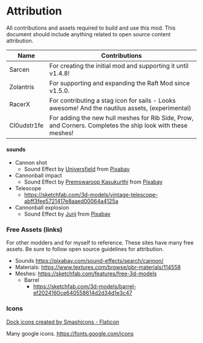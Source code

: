 ﻿# Attribution

All contributions and assets required to build and use this mod. This document
should include anything related to open source content attribution.

| Name        | Contributions                                                                                              |
|-------------|------------------------------------------------------------------------------------------------------------|
| Sarcen      | For creating the initial mod and supporting it until v1.4.8!                                               |
| Zolantris   | For supporting and expanding the Raft Mod since v1.5.0.                                                    |
| RacerX      | For contributing a stag icon for sails - Looks awesome! And the nautilus assets, (experimental)            |
| Cl0udstr1fe | For adding the new hull meshes for Rib Side, Prow, and Corners. Completes the ship look with these meshes! |

#### sounds

- Cannon shot
    - Sound Effect
      by <a href="https://pixabay.com/users/universfield-28281460/?utm_source=link-attribution&utm_medium=referral&utm_campaign=music&utm_content=352459">
      Universfield</a>
      from <a href="https://pixabay.com//?utm_source=link-attribution&utm_medium=referral&utm_campaign=music&utm_content=352459">
      Pixabay</a>
- Cannonball impact
    - Sound Effect
      by <a href="https://pixabay.com/users/premswaroopkasukurthi-9211462/?utm_source=link-attribution&utm_medium=referral&utm_campaign=music&utm_content=12445">
      Premswaroop Kasukurthi</a>
      from <a href="https://pixabay.com//?utm_source=link-attribution&utm_medium=referral&utm_campaign=music&utm_content=12445">
      Pixabay</a>
- Telescope
    - https://sketchfab.com/3d-models/vintage-telescope-abff3fee5721417e8aaed00064a4125a
- Cannonball explosion
    - Sound Effect
      by <a href="https://pixabay.com/users/soundreality-31074404/?utm_source=link-attribution&utm_medium=referral&utm_campaign=music&utm_content=343683">
      Jurij</a>
      from <a href="https://pixabay.com/sound-effects//?utm_source=link-attribution&utm_medium=referral&utm_campaign=music&utm_content=343683">
      Pixabay</a>

### Free Assets (links)

For other modders and for myself to reference. These sites have many free
assets. Be sure to follow open source guidelines for attribution.

- Sounds https://pixabay.com/sound-effects/search/cannon/
- Materials: https://www.textures.com/browse/pbr-materials/114558
- Meshes: https://sketchfab.com/features/free-3d-models
    - Barrel
        - https://sketchfab.com/3d-models/barrel-ef2024160ce640558614d2d34d1e3c47

### Icons

<a href="https://www.flaticon.com/free-icons/dock" title="dock icons">Dock icons
created by Smashicons - Flaticon</a>

Many google icons.
https://fonts.google.com/icons